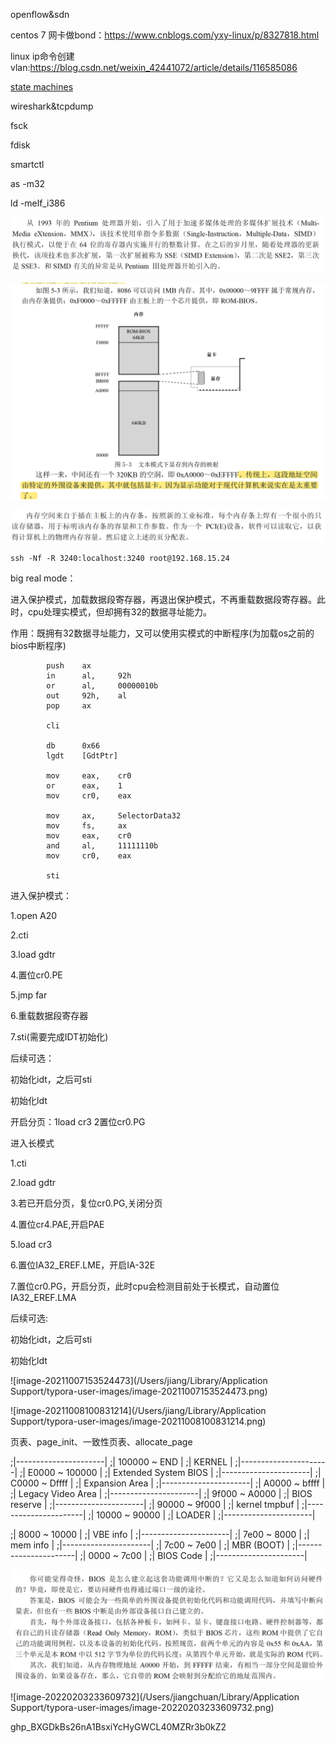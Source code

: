 

openflow&sdn

centos 7 网卡做bond：https://www.cnblogs.com/yxy-linux/p/8327818.html

linux ip命令创建vlan:https://blog.csdn.net/weixin_42441072/article/details/116585086

[state machines](https://en.wikipedia.org/wiki/State_machine)

wireshark&tcpdump

fsck

fdisk

smartctl

as -m32

ld -melf_i386

![image-20210129014641831](https://raw.githubusercontent.com/Reventon1993/pictures/master//picgo/20210129014648.png)



![image-20210129175544564](https://raw.githubusercontent.com/Reventon1993/pictures/master//picgo/20210129175544.png)

![image-20210201200302593](https://raw.githubusercontent.com/Reventon1993/pictures/master//picgo/20210201200302.png)

```
ssh -Nf -R 3240:localhost:3240 root@192.168.15.24
```



big real mode：

进入保护模式，加载数据段寄存器，再退出保护模式，不再重载数据段寄存器。此时，cpu处理实模式，但却拥有32的数据寻址能力。

作用：既拥有32数据寻址能力，又可以使用实模式的中断程序(为加载os之前的bios中断程序)

```assembly
        push    ax
        in      al,     92h
        or      al,     00000010b
        out     92h,    al
        pop     ax

        cli

        db      0x66
        lgdt    [GdtPtr]

        mov     eax,    cr0
        or      eax,    1
        mov     cr0,    eax

        mov     ax,     SelectorData32
        mov     fs,     ax
        mov     eax,    cr0
        and     al,     11111110b
        mov     cr0,    eax

        sti
```



进入保护模式：

1.open A20

2.cti

3.load gdtr

4.置位cr0.PE

5.jmp far

6.重载数据段寄存器

7.sti(需要完成IDT初始化)

后续可选：

初始化idt，之后可sti

初始化ldt

开启分页：1load cr3 2置位cr0.PG



进入长模式

1.cti

2.load gdtr

3.若已开启分页，复位cr0.PG,关闭分页

4.置位cr4.PAE,开启PAE

5.load cr3

6.置位IA32_EREF.LME，开启IA-32E

7.置位cr0.PG，开启分页，此时cpu会检测目前处于长模式，自动置位IA32_EREF.LMA



后续可选:

初始化idt，之后可sti

初始化ldt















![image-20211007153524473](/Users/jiang/Library/Application Support/typora-user-images/image-20211007153524473.png)





![image-20211008100831214](/Users/jiang/Library/Application Support/typora-user-images/image-20211008100831214.png)

页表、page_init、一致性页表、allocate_page



;|----------------------|
;|      100000 ~ END    |
;|         KERNEL       |
;|----------------------|
;|      E0000 ~ 100000  |
;| Extended System BIOS |
;|----------------------|
;|      C0000 ~ Dffff   |
;|     Expansion Area   |
;|----------------------|
;|      A0000 ~ bffff   |
;|   Legacy Video Area  |
;|----------------------|
;|      9f000 ~ A0000   |
;|       BIOS reserve   |
;|----------------------|
;|      90000 ~ 9f000   |
;|       kernel tmpbuf  |
;|----------------------|
;|      10000 ~ 90000   |
;|         LOADER       |
;|----------------------|

;|      8000 ~ 10000    |
;|        VBE info      |
;|----------------------|
;|      7e00 ~ 8000     |
;|        mem info      |
;|----------------------|
;|      7c00 ~ 7e00     |
;|       MBR (BOOT)     |
;|----------------------|
;|      0000 ~ 7c00     |
;|       BIOS Code      |
;|----------------------|



![image-20220203233528429](https://raw.githubusercontent.com/Reventon1993/pictures/master/picgo/image-20220203233528429.png)

![image-20220203233609732](/Users/jiangchuan/Library/Application Support/typora-user-images/image-20220203233609732.png)





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
